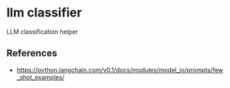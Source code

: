 # llm classifier
LLM classification helper



## References

* https://python.langchain.com/v0.1/docs/modules/model_io/prompts/few_shot_examples/ 